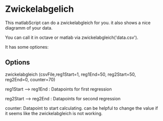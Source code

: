# Zwickelabgelich

This matlabScript can do a zwickelabgleich for you. it also shows a nice diagramm of your data.

You can call it in octave or matlab via zwickelabgleich('data.csv').

It has some optiones:

## Options

zwickelabgleich (csvFile,reg1Start=1, reg1End=50, reg2Start=50, reg2End=0, counter=70) 

reg1Start --> reg1End : Datapoints for first regression

reg2Start --> reg2End : Datapoints for second regression

counter: Datapoint to start calculating. can be helpful to change the value if it seems like the zwickelabgleich is not working.

